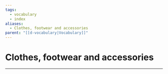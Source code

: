 ```yaml
---
tags:
  - vocabulary
  - index
aliases:
  - Clothes, footwear and accessories
parent: "[[d-vocabulary|Vocabulary]]"
---
```

# Clothes, footwear and accessories
---

